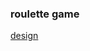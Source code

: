 ### roulette game

[design](https://www.shutterstock.com/ru/image-vector/poker-roulette-wheel-chips-on-green-1549014158)
